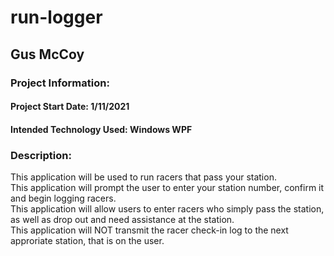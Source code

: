 # run-logger

## Gus McCoy

### Project Information:
#### Project Start Date: 1/11/2021
#### Intended Technology Used: Windows WPF

### Description:
This application will be used to run racers that pass your station.   
This application will prompt the user to enter your station number, confirm it and begin logging racers.   
This application will allow users to enter racers who simply pass the station, as well as drop out and need assistance at the station.   
This application will NOT transmit the racer check-in log to the next approriate station, that is on the user.
